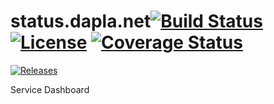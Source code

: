# status.dapla.net[![Build Status](https://travis-ci.org/Daplanet/status.svg?branch=gh-pages)](https://travis-ci.org/Daplanet/status) [![License](https://img.shields.io/github/license/Daplanet/status.svg?style=flat-square)](https://github.com/Daplanet/status/LICENCE.md) [![Coverage Status](https://coveralls.io/repos/github/Daplanet/status/badge.svg?branch=master)](https://coveralls.io/github/Daplanet/status?branch=master)
[![Releases](https://img.shields.io/github/tag/Daplanet/status.svg?style=flat-square)](https://github.com/Daplanet/status/tags)

Service Dashboard
